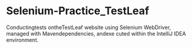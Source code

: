 # Selenium-Practice_TestLeaf
 Conductingtests ontheTestLeaf website using Selenium WebDriver, managed with Mavendependencies, andexe cuted within the IntelliJ IDEA environment.
